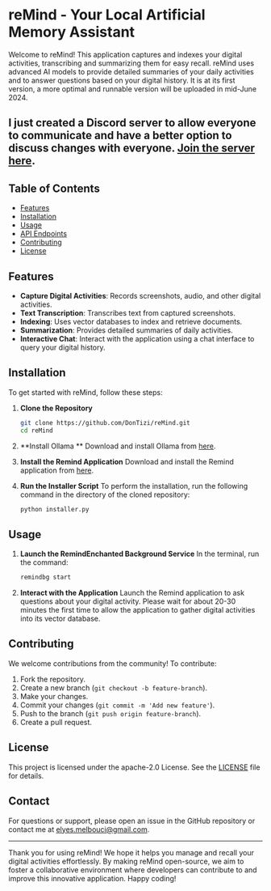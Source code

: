 # reMind - Your Local Artificial Memory Assistant

Welcome to reMind! This application captures and indexes your digital activities, transcribing and summarizing them for easy recall. reMind uses advanced AI models to provide detailed summaries of your daily activities and to answer questions based on your digital history. It is at its first version, a more optimal and runnable version will be uploaded in mid-June 2024.

##  I just created a Discord server to allow everyone to communicate and have a better option to discuss changes with everyone. [Join the server here](https://discord.gg/fVDXVyeR).

## Table of Contents

- [Features](#features)
- [Installation](#installation)
- [Usage](#usage)
- [API Endpoints](#api-endpoints)
- [Contributing](#contributing)
- [License](#license)

## Features

- **Capture Digital Activities**: Records screenshots, audio, and other digital activities.
- **Text Transcription**: Transcribes text from captured screenshots.
- **Indexing**: Uses vector databases to index and retrieve documents.
- **Summarization**: Provides detailed summaries of daily activities.
- **Interactive Chat**: Interact with the application using a chat interface to query your digital history.

## Installation

To get started with reMind, follow these steps:

1. **Clone the Repository**
    ```sh
    git clone https://github.com/DonTizi/reMind.git
    cd reMind
    ```
    
2. **Install Ollama **
    Download and install Ollama from [here](https://ollama.com/download/Ollama-darwin.zip).


3. **Install the Remind Application**
    Download and install the Remind application from [here](https://www.recallmemory.io/download).


4. **Run the Installer Script**
    To perform the installation, run the following command in the directory of the cloned repository:
    ```sh
    python installer.py
    ```

## Usage


1. **Launch the RemindEnchanted Background Service**
    In the terminal, run the command:
    ```sh
    remindbg start
    ```

2. **Interact with the Application**
    Launch the Remind application to ask questions about your digital activity. Please wait for about 20-30 minutes the first time to allow the application to gather digital activities into its vector database.


## Contributing

We welcome contributions from the community! To contribute:

1. Fork the repository.
2. Create a new branch (`git checkout -b feature-branch`).
3. Make your changes.
4. Commit your changes (`git commit -m 'Add new feature'`).
5. Push to the branch (`git push origin feature-branch`).
6. Create a pull request.

## License

This project is licensed under the apache-2.0 License. See the [LICENSE](LICENSE) file for details.

## Contact

For questions or support, please open an issue in the GitHub repository or contact me at [elyes.melbouci@gmail.com](mailto:elyes.melbouci@gmail.com).

---

Thank you for using reMind! We hope it helps you manage and recall your digital activities effortlessly. By making reMind open-source, we aim to foster a collaborative environment where developers can contribute to and improve this innovative application. Happy coding!
